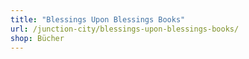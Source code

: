 ```yaml
---
title: "Blessings Upon Blessings Books"
url: /junction-city/blessings-upon-blessings-books/
shop: Bücher
---
```

